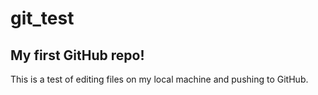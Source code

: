 # git_test
## My first GitHub repo!
This is a test of editing files on my local machine and pushing to GitHub.
